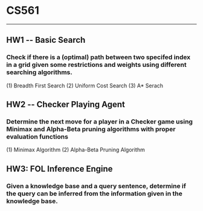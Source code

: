 # CS561
---
## HW1 -- Basic Search
### Check if there is a (optimal) path between two specifed index in a grid given some restrictions and weights using different searching algorithms.
(1) Breadth First Search
(2) Uniform Cost Search
(3) A* Serach 

## HW2 -- Checker Playing Agent
### Determine the next move for a player in a Checker game using Minimax and Alpha-Beta pruning algorithms with proper evaluation functions

(1) Minimax Algorithm
(2) Alpha-Beta Pruning Algorithm

## HW3: FOL Inference Engine

### Given a knowledge base and a query sentence, determine if the query can be inferred from the information given in the knowledge base.
